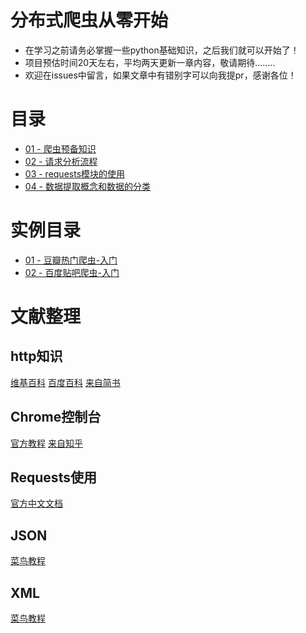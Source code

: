 # 分布式爬虫从零开始
- 在学习之前请务必掌握一些python基础知识，之后我们就可以开始了！
- 项目预估时间20天左右，平均两天更新一章内容，敬请期待........
- 欢迎在issues中留言，如果文章中有错别字可以向我提pr，感谢各位！


# 目录

- [01 - 爬虫预备知识](https://github.com/CriseLYJ/Python-crawler-tutorial-starts-from-zero/blob/master/%E7%88%AC%E8%99%AB%E9%A2%84%E5%A4%87%E7%9F%A5%E8%AF%86.md)
- [02 - 请求分析流程](https://github.com/CriseLYJ/Python-crawler-tutorial-starts-from-zero/blob/master/%E8%AF%B7%E6%B1%82%E5%88%86%E6%9E%90.md)
- [03 - requests模块的使用](https://github.com/CriseLYJ/Python-crawler-tutorial-starts-from-zero/blob/master/%E7%BD%91%E7%BB%9C%E8%AF%B7%E6%B1%82%E6%A8%A1%E5%9D%97%E7%9A%84%E4%BD%BF%E7%94%A8.md)
- [04 - 数据提取概念和数据的分类](https://github.com/CriseLYJ/Python-crawler-tutorial-starts-from-zero/blob/master/%E6%95%B0%E6%8D%AE%E6%8F%90%E5%8F%96%E6%A6%82%E5%BF%B5%E5%92%8C%E6%95%B0%E6%8D%AE%E7%9A%84%E5%88%86%E7%B1%BB.md)


# 实例目录
- [01 - 豆瓣热门爬虫-入门](https://github.com/CriseLYJ/Python-crawler-tutorial-starts-from-zero/blob/master/01-%E8%B1%86%E7%93%A3%E7%94%B5%E5%BD%B1.md)
- [02 - 百度贴吧爬虫-入门](https://github.com/CriseLYJ/Python-crawler-tutorial-starts-from-zero/blob/master/02-%E7%99%BE%E5%BA%A6%E8%B4%B4%E5%90%A7.md)

# 文献整理
## http知识
[维基百科](https://zh.wikipedia.org/wiki/%E8%B6%85%E6%96%87%E6%9C%AC%E4%BC%A0%E8%BE%93%E5%8D%8F%E8%AE%AE)
[百度百科](https://baike.baidu.com/item/http)
[来自简书](https://www.jianshu.com/p/a6d086a3997d)

## Chrome控制台
[官方教程](https://developers.google.com/web/tools/chrome-devtools/console/?hl=zh-cn)
[来自知乎](https://zhuanlan.zhihu.com/p/39340856)

## Requests使用
[官方中文文档](http://docs.python-requests.org/zh_CN/latest/index.html)

## JSON
[菜鸟教程](http://www.runoob.com/json/json-tutorial.html)

## XML
[菜鸟教程](http://www.runoob.com/xml/xml-tutorial.html)